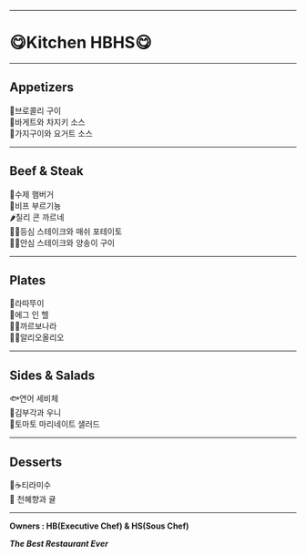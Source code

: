 ---
<h1>&#128523;Kitchen HBHS&#128523;</h1>
<hr>
<h2>Appetizers<br></h2>
&#129382;브로콜리 구이<br>
&#129366;바게트와 차지키 소스<br>
&#127814;가지구이와 요거트 소스<br>
<hr>
<h2>Beef & Steak<br></h2>
&#127828;수제 햄버거<br>
&#127830;비프 부르기뇽<br>
&#127798;칠리 콘 까르네<br>
&#129385;&#129364;등심 스테이크와 매쉬 포테이토<br>
&#129385;&#127812;안심 스테이크와 양송이 구이<br>
<hr>
<h2>Plates</h2>
&#127858;라따뚜이<br>
&#127859;에그 인 헬<br>
&#127837;&#129472;까르보나라<br>
&#127837;&#129476;알리오올리오<br>
<hr>
<h2>Sides & Salads</h2>
&#128031;연어 세비체<br>
&#127843;김부각과 우니<br>
&#127813;토마토 마리네이트 샐러드<br>
<hr>
<h2>Desserts</h2>
&#127851;&#9749;티라미수<br>
&#127818; 천혜향과 귤<br>
<hr>

<strong>Owners : HB(Executive Chef) & HS(Sous Chef)<strong><br>

<i>The Best Restaurant Ever</i>
